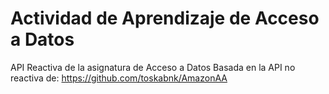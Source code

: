 # Actividad de Aprendizaje de Acceso a Datos

API Reactiva de la asignatura de Acceso a Datos
Basada en la API no reactiva de: https://github.com/toskabnk/AmazonAA